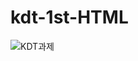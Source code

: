 # kdt-1st-HTML
![KDT과제](https://user-images.githubusercontent.com/89016723/174471675-a41f845e-0016-4a25-81f5-3cb53751288c.gif)
